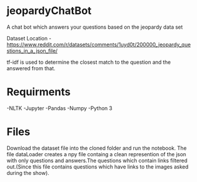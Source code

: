# jeopardyChatBot
A chat bot which answers your questions based on the jeopardy data set

Dataset Location - https://www.reddit.com/r/datasets/comments/1uyd0t/200000_jeopardy_questions_in_a_json_file/

tf-idf is used to determine the closest match to the question and the answered from that.

# Requirments
 -NLTK
 -Jupyter
 -Pandas
 -Numpy
 -Python 3

# Files

Download the dataset file into the cloned folder and run the notebook.
The file dataLoader creates a npy file containg  a clean represention of the json with only questions and answers.The questions which contain links filtered out.(Since this file contains questions which have links to the images asked during the show).
